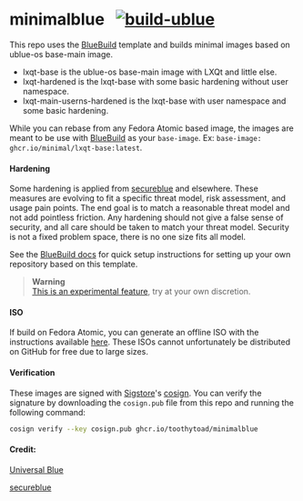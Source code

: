 # minimalblue &nbsp; [![build-ublue](https://github.com/minimalblue/minimalblue/actions/workflows/build.yml/badge.svg)](https://github.com/minimalblue/minimalblue/actions/workflows/build.yml)



This repo uses the [BlueBuild](https://blue-build.org/) template and builds minimal images based on ublue-os base-main image.

- lxqt-base is the ublue-os base-main image with LXQt and little else.
- lxqt-hardened is the lxqt-base with some basic hardening without user namespace.
- lxqt-main-userns-hardened is the lxqt-base with user namespace and some basic hardening.

While you can rebase from any Fedora Atomic based image, the images are meant to be use with [BlueBuild](https://blue-build.org/how-to/setup/) as your `base-image`. Ex: ```base-image: ghcr.io/minimal/lxqt-base:latest```.



#### Hardening

Some hardening is applied from [secureblue](https://github.com/secureblue/secureblue) and elsewhere.  These measures are evolving to fit a specific threat model, risk assessment, and usage pain points. The end goal is to match a reasonable threat model and not add pointless friction. Any hardening should not give a false sense of security, and all care should be taken to match your threat model. Security is not a fixed problem space, there is no one size fits all model.



See the [BlueBuild docs](https://blue-build.org/how-to/setup/) for quick setup instructions for setting up your own repository based on this template.

> **Warning**  
> [This is an experimental feature](https://www.fedoraproject.org/wiki/Changes/OstreeNativeContainerStable), try at your own discretion.



#### ISO

If build on Fedora Atomic, you can generate an offline ISO with the instructions available [here](https://blue-build.org/learn/universal-blue/#fresh-install-from-an-iso). These ISOs cannot unfortunately be distributed on GitHub for free due to large sizes.



#### Verification

These images are signed with [Sigstore](https://www.sigstore.dev/)'s [cosign](https://github.com/sigstore/cosign). You can verify the signature by downloading the `cosign.pub` file from this repo and running the following command:

```bash
cosign verify --key cosign.pub ghcr.io/toothytoad/minimalblue
```



#### Credit:

[Universal Blue](https://universal-blue.org/)

[secureblue](https://github.com/secureblue/secureblue)
